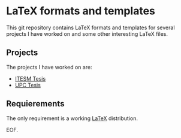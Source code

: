 LaTeX formats and templates
===========================

This git repository contains LaTeX formats and templates for several projects I have worked on and some other interesting LaTeX files.

Projects
--------

The projects I have worked on are:

* [ITESM Tesis](http://bit.ly/agXUsS)
* [UPC Tesis](http://bit.ly/ayTHQq)

Requierements
-------------

The only requirement is a working [LaTeX](http://en.wikipedia.org/wiki/LaTeX) distribution. 

EOF.